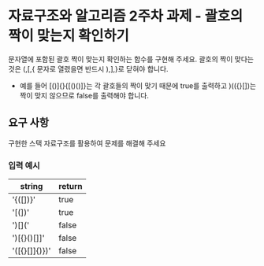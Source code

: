 # 자료구조와 알고리즘 2주차 과제 - 괄호의 짝이 맞는지 확인하기

문자열에 포함된 괄호 짝이 맞는지 확인하는 함수를 구현해 주세요.
괄호의 짝이 맞다는 것은 (,[,{ 문자로 열렸을면 반드시 ),],}로 닫혀야 합니다.
- 예를 들어 [()]{}{[()()]}는 각 괄호들의 짝이 맞기 때문에 true를 출력하고
)(({}[])는 짝이 맞지 않으므로 false를 출력해야 합니다.

## 요구 사항

구현한 스택 자료구조를 활용하여 문제를 해결해 주세요

### 입력 예시

| string | return |
| --- | --- |
| '{([])}' | true|
| '[(])' | true |
| ')[](' | false |
| ')[{}()[]]' | false |
| '([{}[]]{)})' | false |
